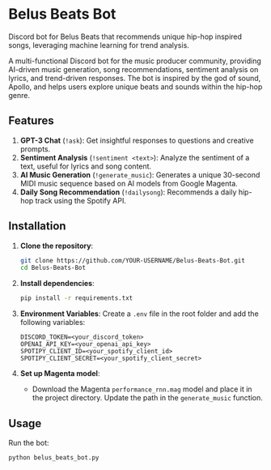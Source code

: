 # Belus Beats Bot
Discord bot for Belus Beats that recommends unique hip-hop inspired songs, leveraging machine learning for trend analysis.

A multi-functional Discord bot for the music producer community, providing AI-driven music generation, song recommendations, sentiment analysis on lyrics, and trend-driven responses. The bot is inspired by the god of sound, Apollo, and helps users explore unique beats and sounds within the hip-hop genre.
## Features
1. **GPT-3 Chat** (`!ask`): Get insightful responses to questions and creative prompts.
2. **Sentiment Analysis** (`!sentiment <text>`): Analyze the sentiment of a text, useful for lyrics and song content.
3. **AI Music Generation** (`!generate_music`): Generates a unique 30-second MIDI music sequence based on AI models from Google Magenta.
4. **Daily Song Recommendation** (`!dailysong`): Recommends a daily hip-hop track using the Spotify API.

## Installation

1. **Clone the repository**:
    ```bash
    git clone https://github.com/YOUR-USERNAME/Belus-Beats-Bot.git
    cd Belus-Beats-Bot
    ```

2. **Install dependencies**:
    ```bash
    pip install -r requirements.txt
    ```

3. **Environment Variables**: Create a `.env` file in the root folder and add the following variables:
    ```plaintext
    DISCORD_TOKEN=<your_discord_token>
    OPENAI_API_KEY=<your_openai_api_key>
    SPOTIPY_CLIENT_ID=<your_spotify_client_id>
    SPOTIPY_CLIENT_SECRET=<your_spotify_client_secret>
    ```

4. **Set up Magenta model**:
    - Download the Magenta `performance_rnn.mag` model and place it in the project directory. Update the path in the `generate_music` function.

## Usage

Run the bot:
```bash
python belus_beats_bot.py
